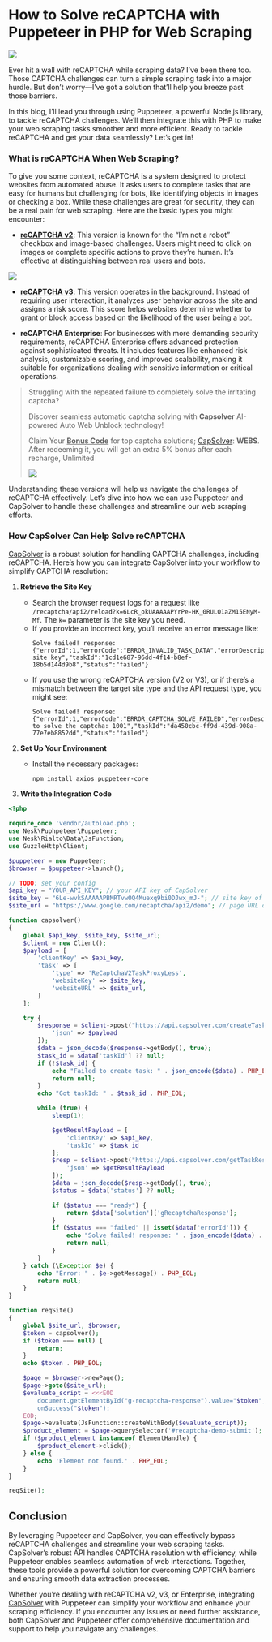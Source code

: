 # How to Solve reCAPTCHA with Puppeteer in PHP for Web Scraping

![](https://assets.capsolver.com/prod/images/post/2024-08-27/5dd5d654-d3f6-4e0d-85ee-77b97288355a.png)

Ever hit a wall with reCAPTCHA while scraping data? I’ve been there too. Those CAPTCHA challenges can turn a simple scraping task into a major hurdle. But don’t worry—I’ve got a solution that’ll help you breeze past those barriers.

In this blog, I’ll lead you through using Puppeteer, a powerful Node.js library, to tackle reCAPTCHA challenges. We’ll then integrate this with PHP to make your web scraping tasks smoother and more efficient. Ready to tackle reCAPTCHA and get your data seamlessly? Let’s get in!

### What is reCAPTCHA When Web Scraping?

To give you some context, reCAPTCHA is a system designed to protect websites from automated abuse. It asks users to complete tasks that are easy for humans but challenging for bots, like identifying objects in images or checking a box. While these challenges are great for security, they can be a real pain for web scraping. Here are the basic types you might encounter:

- **[reCAPTCHA v2](https://www.capsolver.com/products/recaptchav2/?utm_source=official&utm_medium=blog&utm_campaign=recaptchaphp)**: This version is known for the “I’m not a robot” checkbox and image-based challenges. Users might need to click on images or complete specific actions to prove they’re human. It’s effective at distinguishing between real users and bots.

![](https://assets.capsolver.com/prod/images/post/2024-08-27/4266ec7d-8bf3-481b-a1ab-f8d133cfc8df.gif)


- **[reCAPTCHA v3](https://www.capsolver.com/products/recaptchav3/?utm_source=official&utm_medium=blog&utm_campaign=recaptchaphp)**: This version operates in the background. Instead of requiring user interaction, it analyzes user behavior across the site and assigns a risk score. This score helps websites determine whether to grant or block access based on the likelihood of the user being a bot.

- **reCAPTCHA Enterprise**: For businesses with more demanding security requirements, reCAPTCHA Enterprise offers advanced protection against sophisticated threats. It includes features like enhanced risk analysis, customizable scoring, and improved scalability, making it suitable for organizations dealing with sensitive information or critical operations.

> Struggling with the repeated failure to completely solve the irritating captcha?
>
> Discover seamless automatic captcha solving with **Capsolver** AI-powered Auto Web Unblock technology!
>
> Claim Your   <u>**Bonus Code**</u> for top captcha solutions; [CapSolver](https://www.capsolver.com/?utm_source=official&utm_medium=blog&utm_campaign=recaptchaphp): **WEBS**. After redeeming it, you will get an extra 5% bonus after each recharge, Unlimited
> 
> ![](https://assets.capsolver.com/prod/images/post/2024-03-29/fbc29472-886c-45b2-9eb2-2b307f6d9700.png)

Understanding these versions will help us navigate the challenges of reCAPTCHA effectively. Let’s dive into how we can use Puppeteer and CapSolver to handle these challenges and streamline our web scraping efforts.

### How CapSolver Can Help Solve reCAPTCHA

[CapSolver](https://www.capsolver.com/?utm_source=official&utm_medium=blog&utm_campaign=recaptchaphp) is a robust solution for handling CAPTCHA challenges, including reCAPTCHA. Here’s how you can integrate CapSolver into your workflow to simplify CAPTCHA resolution:

1. **Retrieve the Site Key**
   - Search the browser request logs for a request like `/recaptcha/api2/reload?k=6LcR_okUAAAAAPYrPe-HK_0RULO1aZM15ENyM-Mf`. The `k=` parameter is the site key you need.
   - If you provide an incorrect key, you’ll receive an error message like:
     ```
     Solve failed! response: {"errorId":1,"errorCode":"ERROR_INVALID_TASK_DATA","errorDescription":"Invalid site key","taskId":"1cd1e687-96dd-4f14-b8ef-18b5d144d9b8","status":"failed"}
     ```
   - If you use the wrong reCAPTCHA version (V2 or V3), or if there’s a mismatch between the target site type and the API request type, you might see:
     ```
     Solve failed! response: {"errorId":1,"errorCode":"ERROR_CAPTCHA_SOLVE_FAILED","errorDescription":"Failed to solve the captcha: 1001","taskId":"da450cbc-ff9d-439d-908a-77e7eb8852dd","status":"failed"}
     ```

2. **Set Up Your Environment**
   - Install the necessary packages:
     ```bash
     npm install axios puppeteer-core
     ```

3. **Write the Integration Code**


```php
<?php

require_once 'vendor/autoload.php';
use Nesk\Puphpeteer\Puppeteer;
use Nesk\Rialto\Data\JsFunction;
use GuzzleHttp\Client;

$puppeteer = new Puppeteer;
$browser = $puppeteer->launch();

// TODO: set your config
$api_key = "YOUR_API_KEY"; // your API key of CapSolver
$site_key = "6Le-wvkSAAAAAPBMRTvw0Q4Muexq9bi0DJwx_mJ-"; // site key of your target site
$site_url = "https://www.google.com/recaptcha/api2/demo"; // page URL of your target site

function capsolver()
{
    global $api_key, $site_key, $site_url;
    $client = new Client();
    $payload = [
        'clientKey' => $api_key,
        'task' => [
            'type' => 'ReCaptchaV2TaskProxyLess',
            'websiteKey' => $site_key,
            'websiteURL' => $site_url,
        ]
    ];

    try {
        $response = $client->post("https://api.capsolver.com/createTask", [
            'json' => $payload
        ]);
        $data = json_decode($response->getBody(), true);
        $task_id = $data['taskId'] ?? null;
        if (!$task_id) {
            echo "Failed to create task: " . json_encode($data) . PHP_EOL;
            return null;
        }
        echo "Got taskId: " . $task_id . PHP_EOL;

        while (true) {
            sleep(1);

            $getResultPayload = [
                'clientKey' => $api_key,
                'taskId' => $task_id
            ];
            $resp = $client->post("https://api.capsolver.com/getTaskResult", [
                'json' => $getResultPayload
            ]);
            $data = json_decode($resp->getBody(), true);
            $status = $data['status'] ?? null;

            if ($status === "ready") {
                return $data['solution']['gRecaptchaResponse'];
            }
            if ($status === "failed" || isset($data['errorId'])) {
                echo "Solve failed! response: " . json_encode($data) . PHP_EOL;
                return null;
            }
        }
    } catch (\Exception $e) {
        echo "Error: " . $e->getMessage() . PHP_EOL;
        return null;
    }
}

function reqSite()
{
    global $site_url, $browser;
    $token = capsolver();
    if ($token === null) {
        return;
    }
    echo $token . PHP_EOL;

    $page = $browser->newPage();
    $page->goto($site_url);
    $evaluate_script = <<<EOD
        document.getElementById("g-recaptcha-response").value="$token";
        onSuccess("$token");
    EOD;
    $page->evaluate(JsFunction::createWithBody($evaluate_script));
    $product_element = $page->querySelector('#recaptcha-demo-submit');
    if ($product_element instanceof ElementHandle) {
        $product_element->click();
    } else {
        echo 'Element not found.' . PHP_EOL;
    }
}

reqSite();
```


   

## Conclusion

By leveraging Puppeteer and CapSolver, you can effectively bypass reCAPTCHA challenges and streamline your web scraping tasks. CapSolver’s robust API handles CAPTCHA resolution with efficiency, while Puppeteer enables seamless automation of web interactions. Together, these tools provide a powerful solution for overcoming CAPTCHA barriers and ensuring smooth data extraction processes.

Whether you’re dealing with reCAPTCHA v2, v3, or Enterprise, integrating [CapSolver](https://www.capsolver.com/?utm_source=official&utm_medium=blog&utm_campaign=recaptchaphp) with Puppeteer can simplify your workflow and enhance your scraping efficiency. If you encounter any issues or need further assistance, both CapSolver and Puppeteer offer comprehensive documentation and support to help you navigate any challenges.
